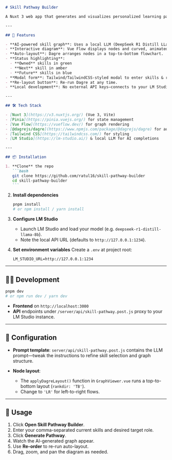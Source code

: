 ````markdown
# Skill Pathway Builder

A Nuxt 3 web app that generates and visualizes personalized learning pathways using a local LLM (via LM Studio) and Vue Flow. Enter your current skills and target role, and the AI will return a directed graph of "owned", "next" and "future" skills. The graph is auto-laid out with Dagre and color-coded by status.

---

## 🚀 Features

- **AI-powered skill graph**: Uses a local LLM (DeepSeek R1 Distill LLaMA-8B) to generate a skill roadmap tailored to your target role.
- **Interactive diagram**: Vue Flow displays nodes and curved, animated edges.
- **Auto-layout**: Dagre arranges nodes in a top-to-bottom flowchart.
- **Status highlighting**:
  - **Owned** skills in green
  - **Next** skill in amber
  - **Future** skills in blue
- **Modal form**: Tailwind/TailwindCSS-styled modal to enter skills & role.
- **Re-layout button**: Re-run Dagre at any time.
- **Local development**: No external API keys—connects to your LM Studio endpoint.

---

## 🛠 Tech Stack

- [Nuxt 3](https://v3.nuxtjs.org/) (Vue 3, Vite)
- [Pinia](https://pinia.vuejs.org/) for state management
- [Vue Flow](https://vueflow.dev/) for graph rendering
- [@dagrejs/dagre](https://www.npmjs.com/package/@dagrejs/dagre) for automatic layout
- [Tailwind CSS](https://tailwindcss.com/) for styling
- [LM Studio](https://lm‐studio.ai/) & local LLM for AI completions

---

## 📦 Installation

1. **Clone** the repo
   ```bash
   git clone https://github.com/ratul16/skill-pathway-builder
   cd skill-pathway-builder
   ```
````

2. **Install dependencies**

   ```bash
   pnpm install
   # or npm install / yarn install
   ```

3. **Configure LM Studio**

   - Launch LM Studio and load your model (e.g. `deepseek-r1-distill-llama-8b`).
   - Note the local API URL (defaults to `http://127.0.0.1:1234`).

4. **Set environment variables**
   Create a `.env` at project root:

   ```dotenv
   LM_STUDIO_URL=http://127.0.0.1:1234
   ```

---

## 🏃‍♂️ Development

```bash
pnpm dev
# or npm run dev / yarn dev
```

- **Frontend** on `http://localhost:3000`
- **API** endpoints under `/server/api/skill-pathway.post.js` proxy to your LM Studio instance.

---

## 🔧 Configuration

- **Prompt template**: `server/api/skill-pathway.post.js` contains the LLM prompt—tweak the instructions to refine skill selection and graph structure.

- **Node layout**:

  - The `applyDagreLayout()` function in `GraphViewer.vue` runs a top-to-bottom layout (`rankdir: 'TB'`).
  - Change to `'LR'` for left-to-right flows.

---

## 📑 Usage

1. Click **Open Skill Pathway Builder**.
2. Enter your comma-separated current skills and desired target role.
3. Click **Generate Pathway**.
4. Watch the AI-generated graph appear.
5. Use **Re-order** to re-run auto-layout.
6. Drag, zoom, and pan the diagram as needed.
